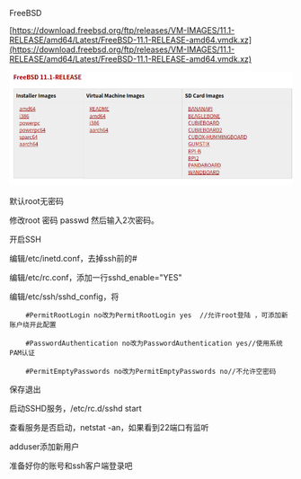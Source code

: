 FreeBSD

[https://download.freebsd.org/ftp/releases/VM-IMAGES/11.1-RELEASE/amd64/Latest/FreeBSD-11.1-RELEASE-amd64.vmdk.xz](https://download.freebsd.org/ftp/releases/VM-IMAGES/11.1-RELEASE/amd64/Latest/FreeBSD-11.1-RELEASE-amd64.vmdk.xz)

![](/assets/FreeBSD_vm.png)

默认root无密码

修改root 密码 passwd 然后输入2次密码。

开启SSH

编辑/etc/inetd.conf，去掉ssh前的\#

编辑/etc/rc.conf，添加一行sshd\_enable="YES"

编辑/etc/ssh/sshd\_config，将

```
    #PermitRootLogin no改为PermitRootLogin yes  //允许root登陆 ，可添加新账户绕开此配置

    #PasswordAuthentication no改为PasswordAuthentication yes//使用系统PAM认证

    #PermitEmptyPasswords no改为PermitEmptyPasswords no//不允许空密码
```

保存退出

启动SSHD服务，/etc/rc.d/sshd start

查看服务是否启动，netstat -an，如果看到22端口有监听

adduser添加新用户

准备好你的账号和ssh客户端登录吧

